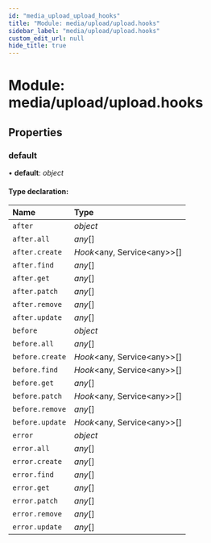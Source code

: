 ```yaml
---
id: "media_upload_upload_hooks"
title: "Module: media/upload/upload.hooks"
sidebar_label: "media/upload/upload.hooks"
custom_edit_url: null
hide_title: true
---
```


# Module: media/upload/upload.hooks

## Properties

### default

• **default**: *object*

#### Type declaration:

Name | Type |
:------ | :------ |
`after` | *object* |
`after.all` | *any*[] |
`after.create` | *Hook*<any, Service<any\>\>[] |
`after.find` | *any*[] |
`after.get` | *any*[] |
`after.patch` | *any*[] |
`after.remove` | *any*[] |
`after.update` | *any*[] |
`before` | *object* |
`before.all` | *any*[] |
`before.create` | *Hook*<any, Service<any\>\>[] |
`before.find` | *Hook*<any, Service<any\>\>[] |
`before.get` | *any*[] |
`before.patch` | *Hook*<any, Service<any\>\>[] |
`before.remove` | *any*[] |
`before.update` | *Hook*<any, Service<any\>\>[] |
`error` | *object* |
`error.all` | *any*[] |
`error.create` | *any*[] |
`error.find` | *any*[] |
`error.get` | *any*[] |
`error.patch` | *any*[] |
`error.remove` | *any*[] |
`error.update` | *any*[] |
